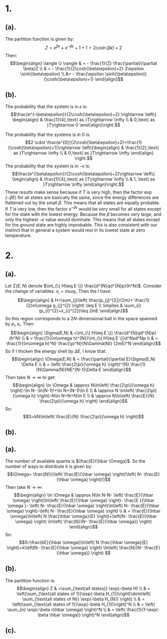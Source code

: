 # 1.
## (a).
The partition function is given by:
$$Z=e^{\beta\epsilon}+e^{-\beta\epsilon}+1+1=2\cosh(\beta\epsilon)+2$$
Then:
$$\begin{align}
\langle U \rangle & = - \frac{1}{Z} \frac{\partial}{\partial \beta}Z \\
 & = - \frac{1}{2\cosh(\beta\epsilon)+2} 2\epsilon \sinh(\beta\epsilon) \\
 &= - \frac{\epsilon \sinh(\beta\epsilon)}{\cosh(\beta\epsilon)+1}
\end{align}$$
## (b).
The probability that the system is in $\epsilon$ is:
$$\frac{e^{-\beta\epsilon}}{2\cosh(\beta\epsilon)+2} \rightarrow \left\{ \begin{align}
 & \frac{1}{4},\text{ as }T\rightarrow \infty \\
 & 0,\text{ as }T\rightarrow 0
\end{align}\right.$$

The probability that the systems is in $0$ is:
$$2 \cdot \frac{e^{0}}{2\cosh(\beta\epsilon)+2}=\frac{1}{\cosh(\beta\epsilon)+1}\rightarrow \left\{\begin{align}
 & \frac{1}{2},\text{ as }T\rightarrow \infty \\
 & 0,\text{ as }T\rightarrow \infty
\end{align} \right.$$
The probability that the system is in $-\epsilon$ is:
$$\frac{e^{\beta\epsilon}}{2\cosh(\beta\epsilon)+2}\rightarrow \left\{ \begin{align}
 & \frac{1}{4},\text{ as }T\rightarrow \infty \\
 & 1, \text{ as }T\rightarrow \infty
\end{align}\right.$$
These results make sense because if $T$ is very high, then the factor $\exp(-\beta E)$ for all states are basically the same, since the energy differences are flattened out by the small $\beta$. This means that all states are equally probable. If $T$ is very low, then the factor $e^{-\beta\epsilon}$ would be very small for all states except for the state with the lowest energy. Because the $\beta$ becomes very large, and only the highest $-\epsilon$ value would dominate.  This means that all states except for the ground state are highly  improbable. This is also consistent with our instinct that in general a system would rest in its lowest state at zero temperature. 

# 2.
## (a).
Let $\Sigma(E,N)$ denote $\int_{\{ H\leq E \}} \frac{d^{N}qd^{N}p}{h^N}$. Consider the change of variables: $x_{i}=m\omega q_{i}$. Then the I have:
$$\begin{align}
 & H=\sum_{j}\left(  \frac{p_{j}^{2}}{2m}+ \frac{1}{2}m\omega q_{j}^{2} \right) \leq E \\
\implies & \sum_{i}(p_{i}^{2}+x_{i}^{2})\leq 2mE 
\end{align}$$
So this region corresponds to a $2N$-dimensional ball in the space spanned by $p_{i},x_{i}$. Then:
$$\begin{align}
\Sigma(E,N) & =\int_{\{ H\leq E \}} \frac{d^{N}qd^{N}p}{h^N} \\
 & = \frac{1}{(m\omega h)^{N}}\int_{\{ H\leq E \}}d^Nxd^Np \\
 & = \frac{1}{(m\omega h)^N} \frac{\pi^N}{N\Gamma(N)} (2mE)^N 
\end{align}$$
So if I thicken the energy shell by $\Delta E$, I know that:
$$\begin{align}
\Omega(E,N) & = \frac{\partial}{\partial E}\Sigma(E,N) \Delta E \\
 & = \left(  \frac{2\pi}{\omega h} \right)^{N} \frac{1}{N\Gamma(N)}NE^{N-1}\Delta E
\end{align}$$
Then take $N\rightarrow \infty$ to get:
$$\begin{align}
\ln \Omega & \approx N\ln\left(  \frac{2\pi}{\omega h} \right)-\ln N- \ln(N-1)!+\ln N+(N-1)\ln E \\
 & \approx N \ln\left(  \frac{2\pi}{\omega h} \right)-N\ln N+N+N\ln E \\
 & \approx N\ln\left(  \frac{E}{N} \frac{2\pi}{\omega h} \right)
\end{align}$$
So:
$$S=kN\ln\left(  \frac{E}{N} \frac{2\pi}{\omega h} \right)$$

## (b).








## (a).
The number of available quanta is $\frac{E}{\hbar \Omega}$. So the number of ways to distribute it is given by:
$$\Omega= \frac{N!}{\left(  \frac{E}{\hbar \omega} \right)!\left(  N- \frac{E}{\hbar \omega} \right)!}$$
Then take $N\rightarrow \infty$:
$$\begin{align}
\ln \Omega & \approx N\ln N-N- \left(  \frac{E}{\hbar \omega} \right)\ln\left(  \frac{E}{\hbar \omega} \right)- \frac{E }{\hbar \omega }- \left( N- \frac{E}{\hbar \omega} \right)\ln\left( N- \frac{E}{\hbar \omega} \right)-\left( N- \frac{E}{\hbar \omega} \right) \\
 & = \frac{E}{\hbar \omega}\ln\left( N \frac{\hbar \omega}{E} \right)+\left(N- \frac{E}{\hbar \omega} \right) \ln\left(  \frac{N}{N- \frac{E}{\hbar \omega}} \right)
\end{align}$$
So:
$$S=\frac{kE}{\hbar \omega}\ln\left( N \frac{\hbar \omega}{E} \right)+k\left(N- \frac{E}{\hbar \omega} \right) \ln\left(  \frac{N}{N- \frac{E}{\hbar \omega}} \right) $$
## (b).
The partition function is:
$$\begin{align}
Z & =\sum_{\text{all states}} \exp(-\beta H) \\
 & =  \left(\sum_{\text{all states of 1}}\exp(-\beta H_{1})\right)\dots\left( \sum_{\text{all states of N}} \exp(-\beta H_{N}) \right) \\
 & = \left(\sum_{\text{all states of 1}}\exp(-\beta H_{1})\right)^N \\
 & = \left( \sum_{n} \exp(-\beta n\hbar \omega) \right)^N \\
 & = \left(  \frac{1}{1-\exp(-\beta \hbar \omega)} \right)^N
\end{align}$$
## (c).




